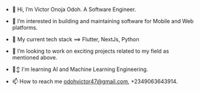 - 👋 Hi, I’m Victor Onoja Odoh. A Software Engineer.
  
- 👀 I’m interested in building and maintaining software for Mobile and Web platforms.
  
- 🌱 My current tech stack ==> Flutter, NextJs, Python
  
- 💞️ I’m looking to work on exciting projects related to my field as mentioned above.

- 🙂‍↕️ I'm learning AI and Machine Learning Engineering.
  
- 📫 How to reach me odohvictor47@gmail.com, +2349063643914.

<!---
victor-onoja/victor-onoja is a ✨ special ✨ repository because its `README.md` (this file) appears on your GitHub profile.
You can click the Preview link to take a look at your changes.
--->
